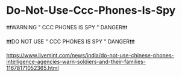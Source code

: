 # Do-Not-Use-Ccc-Phones-Is-Spy

❗❗❗WARNING " CCC PHONES IS SPY " DANGER❗❗❗

❗❗❗DO NOT USE " CCC PHONES IS SPY " DANGER❗❗❗

https://www.livemint.com/news/india/do-not-use-chinese-phones-intelligence-agencies-warn-soldiers-and-their-families-11678171052365.html
